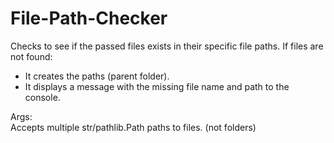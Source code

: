# File-Path-Checker

Checks to see if the passed files exists in their specific file paths.
If files are not found:  

- It creates the paths (parent folder).
- It displays a message with the missing file name and path to the console.  
  
Args:  
Accepts multiple str/pathlib.Path paths to files. (not folders)
